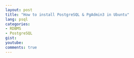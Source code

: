 ```yaml
---
layout: post
title: "How to install PostgreSQL & PgAdmin3 in Ubuntu"
lang: psql
categories:
- RDBMS
- PostgreSQL
gist: 
youtube: 
comments: true
---
```

